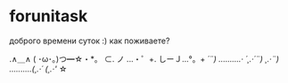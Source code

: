 # forunitask

доброго времени суток :) как поживаете?


.∧＿∧
( ･ω･｡)つ━☆・*。
⊂. ノ ...・゜+.
しーＪ...°。+ *´¨)
..........· ´¸.·´¨) ¸.·¨)
..........(¸.·´ (¸.·'* ☆
